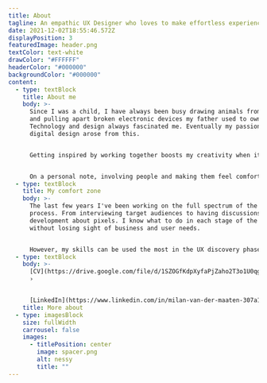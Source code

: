 ```yaml
---
title: About
tagline: An empathic UX Designer who loves to make effortless experiences.
date: 2021-12-02T18:55:46.572Z
displayPosition: 3
featuredImage: header.png
textColor: text-white
drawColor: "#FFFFFF"
headerColor: "#000000"
backgroundColor: "#000000"
content:
  - type: textBlock
    title: About me
    body: >-
      Since I was a child, I have always been busy drawing animals from books
      and pulling apart broken electronic devices my father used to own.
      Technology and design always fascinated me. Eventually my passion for
      digital design arose from this.


      Getting inspired by working together boosts my creativity when it comes to designing apps and websites. Exploring niche markets, researching new demands and needs of target audiences and turning these ideas into something tangible gives me lots of energy.


      On a personal note, involving people and making them feel comfortable is something I value. I have been playing football for nearly 15 years, it taught me how to work together in a team, but also to be open minded and honest towards my teammates.
  - type: textBlock
    title: My comfort zone
    body: >-
      The last few years I've been working on the full spectrum of the design
      process. From interviewing target audiences to having discussions with
      development about pixels. I know what to do in each stage of the process
      without losing sight of business and user needs. 


      However, my skills can be used the most in the UX discovery phase. Designing and challenging different UX directions for concepts and thinking about the overall structure of digital products.
  - type: textBlock
    body: >-
      [CV](https://drive.google.com/file/d/1SZOGfKdpXyfaPjZaho2T3o1U0qg5MUl7/view?usp=sharing)
      ›


      [LinkedIn](https://www.linkedin.com/in/milan-van-der-maaten-307a1697/) ›
    title: More about
  - type: imagesBlock
    size: fullWidth
    carrousel: false
    images:
      - titlePosition: center
        image: spacer.png
        alt: nessy
        title: ""
---
```

